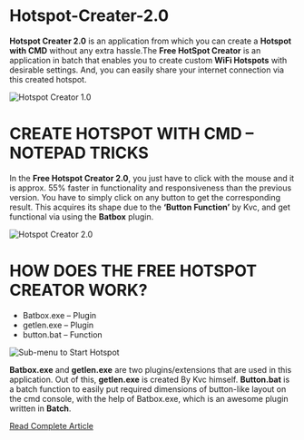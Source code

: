 # Hotspot-Creater-2.0
**Hotspot Creater 2.0** is an application from which you can create a **Hotspot with CMD** without any extra hassle.The **Free HotSpot Creator** is an application in batch that enables you to create custom **WiFi Hotspots** with desirable settings. And, you can easily share your internet connection via this created hotspot.

![Hotspot Creator 1.0](https://i0.wp.com/www.thebateam.org/wp-content/uploads/2018/12/30.png?resize=768%2C413&ssl=1)

# CREATE HOTSPOT WITH CMD – NOTEPAD TRICKS

In the **Free Hotspot Creator 2.0**, you just have to click with the mouse and it is approx. 55% faster in functionality and responsiveness than the previous version. You have to simply click on any button to get the corresponding result. This acquires its shape due to the **‘Button Function’** by Kvc, and get functional via using the **Batbox** plugin.

![Hotspot Creator 2.0](https://i2.wp.com/www.thebateam.org/wp-content/uploads/2018/12/30-1.png?w=660&ssl=1)

# HOW DOES THE FREE HOTSPOT CREATOR WORK?

- Batbox.exe – Plugin
- getlen.exe – Plugin
- button.bat – Function

![Sub-menu to Start Hotspot](https://i1.wp.com/www.thebateam.org/wp-content/uploads/2018/12/30-2.png?w=660&ssl=1)

**Batbox.exe** and **getlen.exe** are two plugins/extensions that are used in this application. Out of this, **getlen.exe** is created By Kvc himself. **Button.bat** is a batch function to easily put required dimensions of button-like layout on the cmd console, with the help of Batbox.exe, which is an awesome plugin written in **Batch**.

[Read Complete Article](https://www.thebateam.org/2020/02/free-hotspot-creator-2-0/)
